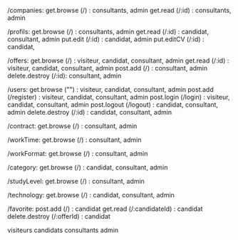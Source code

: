 /companies:
get.browse (/) : consultants, admin
get.read (/:id) : consultants, admin

/profils:
get.browse (/) : consultants, admin
get.read (/:id) : candidat, consultant, admin
put.edit (/:id) : candidat, admin
put.editCV (/:id) : candidat,

/offers:
get.browse (/) : visiteur, candidat, consultant, admin
get.read (/:id) : visiteur, candidat, consultant, admin
post.add (/) : consultant, admin
delete.destroy (/:id): consultant, admin

/users:
get.browse ("") : visiteur, candidat, consultant, admin
post.add (/register) : visiteur, candidat, consultant, admin
post.login (/login) : visiteur, candidat, consultant, admin
post.logout (/logout) : candidat, consultant, admin
delete.destroy (/:id) : candidat, consultant, admin

/contract:
get.browse (/) : consultant, admin

/workTime:
get.browse (/) : consultant, admin

/workFormat:
get.browse (/) : consultant, admin

/category:
get.browse (/) : candidat, consultant, admin

/studyLevel:
get.browse (/) : consultant, admin

/technology:
get.browse (/) : candidat, consultant, admin

/favorite:
post.add (/) : candidat
get.read (/:candidateId) : candidat
delete.destroy (/:offerId) : candidat

visiteurs candidats consultants admin
